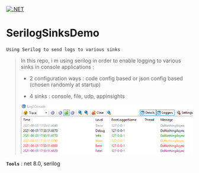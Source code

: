 [![.NET](https://github.com/aimenux/SerilogSinksDemo/actions/workflows/ci.yml/badge.svg?branch=main)](https://github.com/aimenux/SerilogSinksDemo/actions/workflows/ci.yml)

# SerilogSinksDemo
```
Using Serilog to send logs to various sinks
```

> In this repo, i m using serilog in order to enable logging to various sinks in console applications :
>
> - 2 configuration ways : code config based or json config based (chosen randomly at startup)
>
> - 4 sinks : console, file, udp, appinsights
>
> ![SerilogSinksDemo](Screenshots/SerilogSinksDemo.png)
>

**`Tools`** : net 8.0, serilog